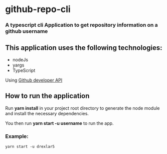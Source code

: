 # github-repo-cli
### A typescript cli Application to get repository information on a github username

## This application uses the following technologies:
* nodeJs
* yargs
* TypeScript

Using [Github developer API](https://api.github.com/)

## How to run the application
Run **yarn install** in your project root directory to generate the node module and install the necessary dependencies.

You then run **yarn start -u username** to run the app. 

### Example:
```
yarn start -u drexlar5
```
